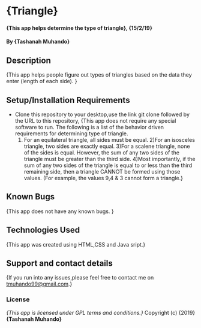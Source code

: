 # {Triangle}
#### {This app helps determine the type of triangle}, {15/2/19}
#### By **{Tashanah Muhando}**
## Description
{This app helps people figure out types of triangles based on the data they enter (length of each side). }
## Setup/Installation Requirements
* Clone this repository to your desktop,use the link git clone followed by the URL to this repository,
{This app does not require any special software to run.
  The following is a list of the behavior driven requirements for determining type of triangle.
  1) For an equilateral triangle, all sides must be equal.
2)For an isosceles triangle, two sides are exactly equal.
3)For a scalene triangle, none of the sides is equal. However, the sum of any two sides of the triangle must be greater than the third side.
4)Most importantly, if the sum of any two sides of the triangle is equal to or less than the third remaining side, then a triangle CANNOT be formed using those values. (For example, the values 9,4 & 3 cannot form a triangle.}

## Known Bugs
{This app does not have any known bugs. }
## Technologies Used
{This app was created using HTML,CSS and Java sript.}
## Support and contact details
{If you run into any issues,please feel free to contact me on tmuhando99@gmail.com.}
### License
*{This app is licensed under GPL terms and conditions.}*
Copyright (c) {2019} **{Tashanah Muhando}**
